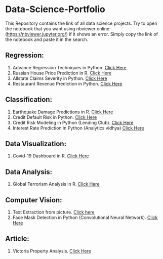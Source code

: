 # Data-Science-Portfolio

This Repository contains the link of all data science projects. Try to open the notebook that you want using nbviewer online (https://nbviewer.jupyter.org/) if it shows an error. Simply copy the link of the notebook and paste it in the search.

## Regression:

1. Advance Regression Techniques in Python. [Click Here](https://github.com/Uzairahmed96/Regression/blob/master/Advanced%20Regression%20Techniques.ipynb)
2. Russian House Price Prediction in R. [Click Here](https://rpubs.com/uzairahmed96/638076)
3. Allstate Claims Severity in Python. [Click Here](https://github.com/Uzairahmed96/Regression/blob/master/Insurance.ipynb)
4. Restaurant Revenue Prediction in Python. [Click Here](https://github.com/Uzairahmed96/Regression/blob/master/Restaurant%20Revenue%20Prediction.ipynb)
## Classification:

1. Earthquake Damage Predictions in R. [Click Here](https://rpubs.com/uzairahmed96/564915)
2. Credit Default Risk in Python. [Click Here](https://github.com/Uzairahmed96/Classification/blob/master/Credit%20Default%20Risk.ipynb)
3. Credit Risk Modeling in Python (Lending Club). [Click Here](https://github.com/Uzairahmed96/Classification/blob/master/Credit%20Risk%20Modelling.ipynb)
4. Interest Rate Prediction in Python (Analytics vidhya) [Click Here](https://github.com/Uzairahmed96/Classification/blob/master/LoanPredAnalytics.ipynb)

## Data Visualization:

1. Covid-19 Dashboard in R. [Click Here](https://rpubs.com/uzairahmed96/745544)

## Data Analysis:
1. Global Terrorism Analysis in R. [Click Here](https://rpubs.com/uzairahmed96/561228)

## Computer Vision:
1. Text Extraction from picture. [Click here](https://github.com/Uzairahmed96/ComputerVision/blob/master/TextExtraction%20(1).ipynb)
2. Face Mask Detection in Python (Convolutional Neural Network). [Click Here](https://github.com/Uzairahmed96/ComputerVision/blob/master/Mask%20Detection.ipynb)

## Article:
1. Victoria Property Analysis. [Click Here](https://www.linkedin.com/pulse/analysis-victoria-property-market-returns-debunking-memon-cisa-cia/?trackingId=iDd%2BQ3IGRtKh5jfargj3yQ%3D%3D)
